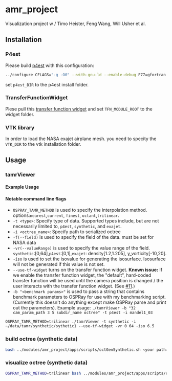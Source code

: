 # amr_project
Visualization project w / Timo Heister, Feng Wang, Will Usher et al.

## Installation
### P4est
Please build [p4est](http://p4est.org/) with this configuration:
```bash
../configure CFLAGS="-g -O0" --with-gnu-ld --enable-debug F77=gfortran FC=gfortran --enable-mpi --enable-static=no --disable-memalign CPPFLAGS="-DSC_NOCOUNT_MALLOC -DSC_NOCOUNT_REFCOUNT -DSC_NOCOUNT_LOGINDENT"
```
set `p4est_DIR` to the p4est install folder. 

### TransferFunctionWidget
Plese pull this [transfer function widget](https://github.com/wilsonCernWq/TransferFunctionModule) and set `TFN_MODULE_ROOT` to the widget folder.

### VTK library
In order to load the NASA exajet airplane mesh. you need to specity the `VTK_DIR` to the vtk installation folder. 


## Usage
### tamrViewer 
#### Example Usage
#### Notable command line flags 
* `OSPRAY_TAMR_METHOD` is used to specify the interpolation method. options:`nearest`,`current`, `finest`, `octant`,`trilinear`.
* `-t <type>`: Specify type of data. Supported types include, but are not necessarily limited to, `p4est`, `synthetic`, and `exajet`.
* `-i <octree_name>`: Specify path to serialized octree  
* `-f(--field)` is used to specify the field of the data. must be set for NASA data
* `-vr(--valueRange)` is used to specify the value range of the field. `synthetic`:[0,64],`p4est`:[0,1],`exajet`: density[1.2,1.205], y_vorticity[-10,20].
* `-iso` is used to set the isovalue for generating the isosurface. Isosurface will not be generated if this value is not set.
* `--use-tf-widget` turns on the transfer function widget. **Known issue:** If we enable the transfer function widget, the "default", hard-coded transfer function will be used until the camera position is changed / the user interacts with the transfer function widget. (See [#11](https://github.com/n8xm/amr_project/issues/11).)
* `-b "<benchmark params>"` is used to pass a string that contains benchmark parameters to OSPRay for use with my benchmarking script. (Currently this doesn't do anything except make OSPRay parse and print out the parameters). Example usage: `./tamrViewer -b "32 cam_param_path 3 5 subdir_name octree" -t p4est -i mandel1_03`

```
OSPRAY_TAMR_METHOD=trilinear ./tamrViewer -t synthetic -i ~/data/tamr/synthetic/sythetic1 --use-tf-widget -vr 0 64 -iso 6.5
```

### build octree (synthetic data)
```bash
bash ../modules/amr_project/apps/scripts/octGenSynthetic.sh <your path>/sythetic
```

### visualize octree (synthetic data)
```bash
OSPRAY_TAMR_METHOD=trilinear bash ../modules/amr_project/apps/scripts/runTAMR.sh synthetic <your path>/synthetic -vr 0 64 -iso 6.5 --use-tf-widget
```

